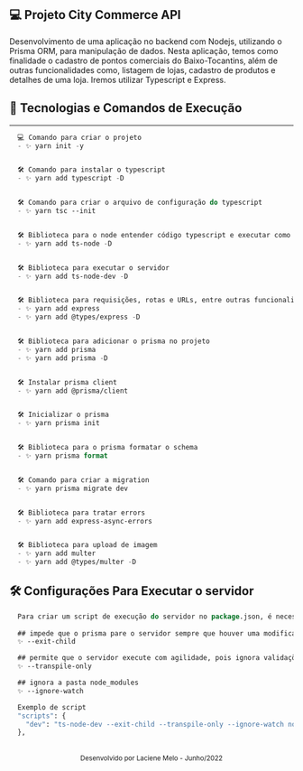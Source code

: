 ## 💻 Projeto City Commerce API
Desenvolvimento de uma aplicação no backend com Nodejs, utilizando o Prisma ORM, para manipulação de dados.  Nesta aplicação, temos como finalidade o cadastro de pontos comerciais do Baixo-Tocantins, além de outras funcionalidades como, listagem de lojas, cadastro de produtos e detalhes de uma loja.  Iremos utilizar Typescript e Express.

## 🚀 Tecnologias e Comandos de Execução

---

```cl
  💻 Comando para criar o projeto
  - ✨ yarn init -y


  🛠️ Comando para instalar o typescript
  - ✨ yarn add typescript -D


  🛠️ Comando para criar o arquivo de configuração do typescript
  - ✨ yarn tsc --init


  🛠️ Biblioteca para o node entender código typescript e executar como javascript
  - ✨ yarn add ts-node -D


  🛠️ Biblioteca para executar o servidor
  - ✨ yarn add ts-node-dev -D


  🛠️ Biblioteca para requisições, rotas e URLs, entre outras funcionalidades
  - ✨ yarn add express
  - ✨ yarn add @types/express -D


  🛠️ Biblioteca para adicionar o prisma no projeto
  - ✨ yarn add prisma
  - ✨ yarn add prisma -D


  🛠️ Instalar prisma client
  - ✨ yarn add @prisma/client


  🛠️ Inicializar o prisma
  - ✨ yarn prisma init


  🛠️ Biblioteca para o prisma formatar o schema
  - ✨ yarn prisma format


  🛠️ Comando para criar a migration
  - ✨ yarn prisma migrate dev


  🛠️ Biblioteca para tratar errors
  - ✨ yarn add express-async-errors


  🛠️ Biblioteca para upload de imagem
  - ✨ yarn add multer
  - ✨ yarn add @types/multer -D
```

## 🛠️ Configurações Para Executar o servidor
```cl
  Para criar um script de execução do servidor no package.json, é necessário passar três comandos.
  
  ## impede que o prisma pare o servidor sempre que houver uma modificação, portanto será responsável por reiniciar o servidor, sempre que algo novo for salvo
  ✨ --exit-child

  ## permite que o servidor execute com agilidade, pois ignora validações desnecessárias
  ✨ --transpile-only

  ## ignora a pasta node_modules
  ✨ --ignore-watch

  Exemplo de script
  "scripts": {
    "dev": "ts-node-dev --exit-child --transpile-only --ignore-watch node_modules src/server.ts"
  },
```

<br />

<div align="center">
  <small>Desenvolvido por Laciene Melo - Junho/2022</small>
</div>
